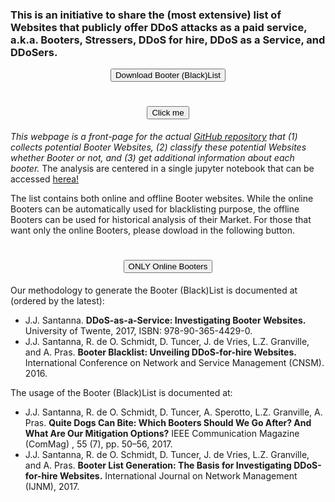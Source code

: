 ### This is an initiative to share the (most extensive) list of Websites that publicly offer DDoS attacks as a paid service, a.k.a. **Booters**, Stressers, DDoS for hire, DDoS as a Service, and DDoSers. 

 <input type="button" value="Download Booter (Black)List" href="https://google.com" style="display: block; margin: 0 auto;"> 

<h1><button name="button" onclick="http://www.google.com" style="display: block; margin: 0 auto;">Click me</button></h1>

*This webpage is a front-page for the actual [GitHub repository](https://github.com/jjsantanna/booters_ecosystem_analysis) that (1) collects potential Booter Websites, (2) classify these potential Websites whether Booter or not, and (3) get additional information about each booter.* The analysis are centered in a single jupyter notebook that can be accessed <a href="https://github.com/jjsantanna/booters_ecosystem_analysis/blob/master/booters_ecosystem_analysis.ipynb" target="_blank">herea!</a>


The list contains both online and offline Booter websites. While the online Booters can be automatically used for blacklisting purpose, the offline Booters can be used for historical analysis of their Market. For those that want only the online Booters, please dowload in the following button.

<h1> <input type="button" value="ONLY Online Booters" href="https://google.com" style="display: block; margin: 0 auto;"> </h1>

Our methodology to generate the Booter (Black)List is documented at (ordered by the latest):
- J.J. Santanna. **DDoS-as-a-Service: Investigating Booter Websites.** University of Twente, 2017, ISBN: 978-90-365-4429-0.
- J.J. Santanna, R. de O. Schmidt, D. Tuncer, J. de Vries, L.Z. Granville, and A. Pras. **Booter Blacklist: Unveiling DDoS-for-hire Websites.** International Conference on Network and Service Management (CNSM). 2016.

The usage of the Booter (Black)List is documented at:
- J.J. Santanna, R. de O. Schmidt, D. Tuncer, A. Sperotto, L.Z. Granville, A. Pras. **Quite Dogs Can Bite: Which Booters Should We Go After? And What Are Our Mitigation Options?** IEEE Communication Magazine (ComMag) , 55 (7), pp. 50–56, 2017.
- J.J. Santanna, R. de O. Schmidt, D. Tuncer, J. de Vries, L.Z. Granville, and A. Pras. **Booter List Generation: The Basis for Investigating DDoS-for-hire Websites.** International Journal on Network Management (IJNM), 2017.
